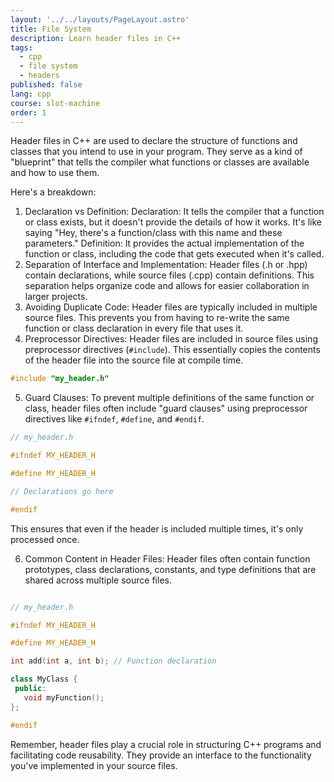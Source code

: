 ```yaml
---
layout: '../../layouts/PageLayout.astro'
title: File System
description: Learn header files in C++
tags:
  - cpp
  - file system
  - headers
published: false
lang: cpp
course: slot-machine
order: 1
---
```


Header files in C++ are used to declare the structure of functions and classes that you intend to use in your program. They serve as a kind of "blueprint" that tells the compiler what functions or classes are available and how to use them.

Here's a breakdown:
1. Declaration vs Definition:
   Declaration: It tells the compiler that a function or class exists, but it doesn't provide the details of how it works. It's like saying "Hey, there's a function/class with this name and these parameters."
   Definition: It provides the actual implementation of the function or class, including the code that gets executed when it's called.
2. Separation of Interface and Implementation:
   Header files (.h or .hpp) contain declarations, while source files (.cpp) contain definitions. This separation helps organize code and allows for easier collaboration in larger projects.
3. Avoiding Duplicate Code:
   Header files are typically included in multiple source files. This prevents you from having to re-write the same function or class declaration in every file that uses it.
4. Preprocessor Directives:
   Header files are included in source files using preprocessor directives (`#include`). This essentially copies the contents of the header file into the source file at compile time.

```cpp
#include "my_header.h"
```

5. Guard Clauses:
   To prevent multiple definitions of the same function or class, header files often include "guard clauses" using preprocessor directives like `#ifndef`, `#define`, and `#endif`.

```cpp
// my_header.h

#ifndef MY_HEADER_H

#define MY_HEADER_H

// Declarations go here

#endif
```

This ensures that even if the header is included multiple times, it's only processed once.

6. Common Content in Header Files:
   Header files often contain function prototypes, class declarations, constants, and type definitions that are shared across multiple source files.

```cpp

// my_header.h

#ifndef MY_HEADER_H

#define MY_HEADER_H

int add(int a, int b); // Function declaration

class MyClass {
 public:
   void myFunction();
};

#endif

```

Remember, header files play a crucial role in structuring C++ programs and facilitating code reusability. They provide an interface to the functionality you've implemented in your source files.

